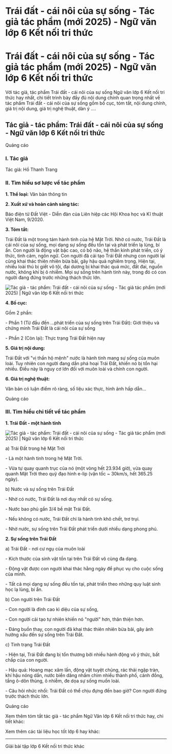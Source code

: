 # Trái đất - cái nôi của sự sống - Tác giả tác phẩm (mới 2025) - Ngữ văn lớp 6 Kết nối tri thức

# Trái đất - cái nôi của sự sống - Tác giả tác phẩm (mới 2025) - Ngữ văn lớp 6 Kết nối tri thức

Với tác giả, tác phẩm Trái đất - cái nôi của sự sống Ngữ văn lớp 6 Kết nối tri thức hay nhất, chi tiết trình bày đầy đủ nội dung chính quan trọng nhất về tác phẩm Trái đất - cái nôi của sự sống gồm bố cục, tóm tắt, nội dung chính, giá trị nội dung, giá trị nghệ thuật, dàn ý ....

## Tác giả - tác phẩm: Trái đất - cái nôi của sự sống - Ngữ văn lớp 6 Kết nối tri thức

Quảng cáo

### **I. Tác giả**

Tác giả: Hồ Thanh Trang 

### **II. Tìm hiểu sơ lược về tác phẩm**

**1\. Thể loại:** Văn bản thông tin

**2\. Xuất xứ và hoàn cảnh sáng tác:**

Báo điện tử Đất Việt - Diễn đàn của Liên hiệp các Hội Khoa học và Kĩ thuật Việt Nam, 9/2020.

**3\. Tóm tắt:**

Trái Đất là một trong tám hành tinh của hệ Mặt Trời. Nhờ có nước, Trái Đất là cái nôi của sự sống, mọi dạng sự sống đều tồn tại và phát triển lạ lùng, bí ẩn. Con người là động vật bậc cao, có bộ não, hệ thần kinh phát triển, có ý thức, tình cảm, ngôn ngữ. Con người đã cải tạo Trái Đất nhưng con người lại cũng khai thác thiên nhiên bừa bãi, gây hậu quả nghiêm trọng. Hiện tại, nhiều loài thú bị giết vô tội, đại dương bị khai thác quá mức, đất đai, nguồn nước, không khí bị ô nhiễm. Mọi sự sống trên hành tinh này, trong đó có con người đang đứng trước những thách thức lớn. 

![Tác giả - tác phẩm: Trái đất - cái nôi của sự sống - Tác giả tác phẩm \(mới 2025\) | Ngữ văn lớp 6 Kết nối tri thức](https://vietjack.com/soan-van-lop-6-kn/images/tac-gia-tac-pham-trai-dat-cai-noi-cua-su-song-76000.png)

**4\. Bố cục:**

Gồm 2 phần: 

\- Phần 1 (Từ đầu đến ...phát triển của sự sống trên Trái Đất): Giới thiệu và chứng minh Trái Đất là cái nôi của sự sống

\- Phần 2 (Còn lại): Thực trạng Trái Đất hiện nay

**5\. Giá trị nội dung:**

Trái Đất với "vị thần hộ mệnh" nước là hành tinh mang sự sống của muôn loài. Tuy nhiên con người đang dần phá hoại Trái Đất, khiến nó bị tổn hại nhiều. Điều này là nguy cơ lớn đối với muôn loài và chính con người.

**6\. Giá trị nghệ thuật:**

Văn bản có luận điểm rõ ràng, số liệu xác thực, hình ảnh hấp dẫn...

Quảng cáo

### **III. Tìm hiểu chi tiết về tác phẩm**

**1\. Trái Đất - một hành tinh**

![Tác giả - tác phẩm: Trái đất - cái nôi của sự sống - Tác giả tác phẩm \(mới 2025\) | Ngữ văn lớp 6 Kết nối tri thức](https://vietjack.com/soan-van-lop-6-kn/images/tac-gia-tac-pham-trai-dat-cai-noi-cua-su-song-75999.png)

a) Trái Đất trong hệ Mặt Trời

\- Là một hành tinh trong hệ Mặt Trời. 

\- Vừa tự quay quanh trục của nó (một vòng hết 23.934 giờ), vừa quay quanh Mặt Trời theo quỹ đạo hình e-lip (vận tốc ~ 30km/s, hết 365.25 ngày).

b) Nước và sự sống trên Trái Đất

\- Nhờ có nước, Trái Đất là nơi duy nhất có sự sống.

\- Nước bao phủ gần 3/4 bề mặt Trái Đất. 

\- Nếu không có nước, Trái Đất chỉ là hành tinh khô chết, trơ trụi. 

\- Nhờ nước, sự sống trên Trái Đất phát triển dưới nhiều dạng phong phú.

**2\. Sự sống trên Trái Đất**

a) Trái Đất - nơi cư ngụ của muôn loài

\- Kích thước của sinh vật tồn tại trên Trái Đất vô cùng đa dạng.

\- Động vật được con người khai thác hằng ngày để phục vụ cho cuộc sống của mình.

\- Tất cả mọi dạng sự sống đều tồn tại, phát triển theo những quy luật sinh học lạ lùng, bí ẩn.

b) Con người trên Trái Đất

\- Con người là đỉnh cao kì diệu của sự sống,

\- Con người cải tạo tự nhiên khiến nó "người" hơn, thân thiện hơn.

\- Đáng buồn thay, con người đã khai thác thiên nhiên bừa bãi, gây ảnh hưởng xấu đến sự sống trên Trái Đất.

c) Tình trạng Trái Đất

\- Hiện tại, Trái Đất đang bị tổn thương bởi nhiều hành động vô ý thức, bất chấp của con người.

\- Hậu quả: Hoang mạc xâm lấn, động vật tuyệt chủng, rác thải ngập tràn, khí hậu nóng dần, nước biển dâng nhấm chìm nhiều thành phố, cánh đồng, tầng ô-dôn thủng, ô nhiễm, đe dọa sự sống muốn loài.

\- Câu hỏi nhức nhối: Trái Đất có thể chịu đựng đến bao giờ? Con người đứng trước thách thức lớn.

  


Quảng cáo

Xem thêm tóm tắt tác giả - tác phẩm Ngữ Văn lớp 6 Kết nối tri thức hay, chi tiết khác:

Xem thêm các tài liệu học tốt lớp 6 hay khác:

* * *

Giải bài tập lớp 6 Kết nối tri thức khác
